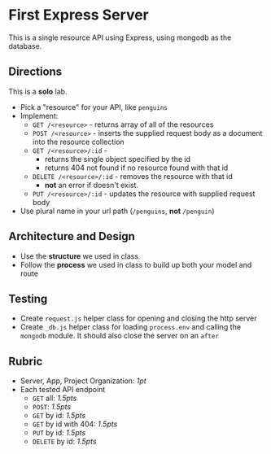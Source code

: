 First Express Server
======

This is a single resource API using Express, using mongodb as the database.

## Directions

This is a **solo** lab.

* Pick a "resource" for your API, like `penguins`
* Implement:
    * `GET /<resource>` - returns array of all of the resources
    * `POST /<resource>` - inserts the supplied request body as a document into the resource collection
    * `GET /<resource>/:id` -
      * returns the single object specified by the id
      * returns 404 not found if no resource found with that id    
    * `DELETE /<resource>/:id` - removes the resource with that id
      * **not** an error if doesn't exist. 
    * `PUT /<resource>/:id` - updates the resource with supplied request body
* Use plural name in your url path (`/penguins`, **not** `/penguin`)

## Architecture and Design

* Use the **structure** we used in class.
* Follow the **process** we used in class to build up both your model and route

## Testing

* Create `request.js` helper class for opening and closing the http server
* Create `_db.js` helper class for loading `process.env` and calling the `mongodb` module. It should also
close the server on an `after`

## Rubric

* Server, App, Project Organization: *1pt*
* Each tested API endpoint
  * `GET` all: *1.5pts*
  * `POST`: *1.5pts*
  * `GET` by id: *1.5pts*
  * `GET` by id with 404: *1.5pts*
  * `PUT` by id: *1.5pts*
  * `DELETE` by id: *1.5pts*
